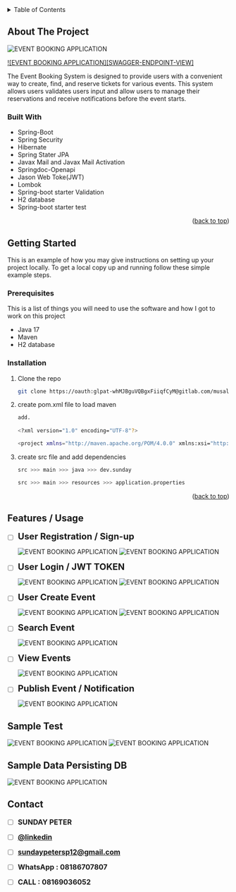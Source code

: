 <!-- TABLE OF CONTENTS -->
<details>
  <summary>Table of Contents</summary>
  <ol>
    <li>
      <a href="#about-the-project">About The Project</a>
    <li>
      <a href="#about-the-project">Built With</a>
    <li>
      <a href="#about-the-project">Getting Started</a>
    <li>
      <a href="#about-the-project">Features/Usage</a>
    <li>
      <a href="#about-the-project">Sample Test</a>
    <li>
      <a href="#about-the-project">Sample Data Persisting DB</a>
    <li>
      <a href="#about-the-project">Contact</a>
  </ol>
</details>

<!-- ABOUT THE PROJECT -->
## About The Project

![EVENT BOOKING APPLICATION](endpoint_swagger.png)

[![EVENT BOOKING APPLICATION][SWAGGER-ENDPOINT-VIEW]](endpoint_swagger.png)

The Event Booking System is designed to provide users with a convenient way to create, find, and reserve tickets for various events. This system allows users validates users input and allow users to manage their reservations and receive notifications before the event starts.



### Built With

* Spring-Boot
* Spring Security
* Hibernate
* Spring Stater JPA
* Javax Mail and Javax Mail Activation
* Springdoc-Openapi
* Jason Web Toke(JWT)
* Lombok
* Spring-boot starter Validation
* H2 database
* Spring-boot starter test


<p align="right">(<a href="#readme-top">back to top</a>)</p>

<!-- GETTING STARTED -->
## Getting Started

This is an example of how you may give instructions on setting up your project locally.
To get a local copy up and running follow these simple example steps.

### Prerequisites

This is a list of things you will need to use the software and how I got to work on this project
* Java 17 
* Maven
* H2 database

### Installation

1. Clone the repo
   ```sh
   git clone https://oauth:glpat-whMJBguVQBgxFiiqfCyM@gitlab.com/musala_soft/DEV_EVENT_BOOKING-493cd35a-b8f0-fd44-a544-778ff66c07cd.git
   ```
2. create pom.xml file to load maven
   ```sh
   add. 
    
   <?xml version="1.0" encoding="UTF-8"?>
     ```
     ```sh 
   <project xmlns="http://maven.apache.org/POM/4.0.0" xmlns:xsi="http://www.w3.org/2001/XMLSchema-instance" xsi:schemaLocation="http://maven.apache.org/POM/4.0.0 https://maven.apache.org/xsd/maven-4.0.0.xsd"> <modelVersion>4.0.0</modelVersion>
   ```
3. create src file and add dependencies 
   ```sh
   src >>> main >>> java >>> dev.sunday
   
   src >>> main >>> resources >>> application.properties
   ```

<p align="right">(<a href="#readme-top">back to top</a>)</p>


<!-- USAGE EXAMPLES -->
## Features / Usage

- [ ] <span style="font-size: 20px; font-weight: bold;">User Registration / Sign-up</span>

    ![EVENT BOOKING APPLICATION](sign_up.png)
    ![EVENT BOOKING APPLICATION](response_signup.png)


- [ ] <span style="font-size: 20px; font-weight: bold;">User Login / JWT TOKEN</span>

    ![EVENT BOOKING APPLICATION](login_request.png)
    ![EVENT BOOKING APPLICATION](login_response.png)

- [ ] <span style="font-size: 20px; font-weight: bold;">User Create Event</span>

  ![EVENT BOOKING APPLICATION](create_event.png)
  ![EVENT BOOKING APPLICATION](create_event_response.png)

- [ ] <span style="font-size: 20px; font-weight: bold;">Search Event</span>

  ![EVENT BOOKING APPLICATION](search_event.png)

- [ ] <span style="font-size: 20px; font-weight: bold;">View Events</span>

  ![EVENT BOOKING APPLICATION](view_event.png)

- [ ] <span style="font-size: 20px; font-weight: bold;">Publish Event / Notification</span>

  ![EVENT BOOKING APPLICATION](noification.png)



<!-- TEST -->
## Sample Test 

![EVENT BOOKING APPLICATION](passed_test.png)
![EVENT BOOKING APPLICATION](passed_test_multiple_assumptions.png)

<!-- DB -->
## Sample Data Persisting DB
![EVENT BOOKING APPLICATION](user_data_db.png)




<!-- CONTACT -->
## Contact
- [ ] <span style="font-size: 16px; font-weight: bold;">SUNDAY PETER</span>

- [ ] <span style="font-size: 16px; font-weight: bold;">[@linkedin](https://www.linkedin.com/in/sundaypeter1/)</span>

- [ ] <span style="font-size: 16px; font-weight: bold;">sundaypetersp12@gmail.com</span>

- [ ] <span style="font-size: 16px; font-weight: bold;">WhatsApp : 08186707807</span>

- [ ] <span style="font-size: 16px; font-weight: bold;">CALL : 08169036052</span>

